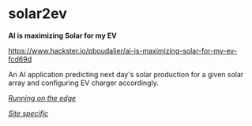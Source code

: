 # solar2ev

**AI is maximizing Solar for my EV**

https://www.hackster.io/pboudalier/ai-is-maximizing-solar-for-my-ev-fcd69d

An AI application predicting next day's solar production for a given solar array and configuring EV charger accordingly.

[*Running on the edge*](https://github.com/pabou38/solar2ev/blob/main/running%20on%20the%20edge/README.txt)

[*Site specific*](https://github.com/pabou38/solar2ev/blob/main/site%20specific.txt)


